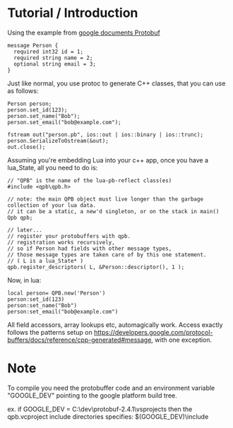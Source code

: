 # Tutorial / Introduction
Using the example from [google documents Protobuf](http://code.google.com/p/protobuf/ "Protobuf")

```
message Person {
  required int32 id = 1;
  required string name = 2;
  optional string email = 3;
}
```

Just like normal, you use protoc to generate C++ classes, that you can use as follows:

```
Person person;
person.set_id(123);
person.set_name("Bob");
person.set_email("bob@example.com");

fstream out("person.pb", ios::out | ios::binary | ios::trunc);
person.SerializeToOstream(&out);
out.close();
```
Assuming you're embedding Lua into your c++ app, once you have a lua_State, all you need to do is:

```
// "QPB" is the name of the lua-pb-reflect class(es)
#include <qpb\qpb.h>

// note: the main QPB object must live longer than the garbage collection of your lua data.
// it can be a static, a new'd singleton, or on the stack in main()
Qpb qpb; 

// later...
// register your protobuffers with qpb.
// registration works recursively, 
// so if Person had fields with other message types,
// those message types are taken care of by this one statement.
// ( L is a lua_State* )
qpb.register_descriptors( L, &Person::descriptor(), 1 );
```
Now, in lua:
```
local person= QPB.new('Person')
person:set_id(123)
person:set_name("Bob")
person:set_email("bob@example.com")
```
All field accessors, array lookups etc, automagically work. Access exactly follows the patterns setup on https://developers.google.com/protocol-buffers/docs/reference/cpp-generated#message, with one exception.


# Note
To compile you need the protobuffer code and an environment variable 
"GOOGLE_DEV" pointing to the google platform build tree.

ex. if GOOGLE_DEV = C:\dev\protobuf-2.4.1\vsprojects
then the qpb.vcproject include directories specifies: 
$(GOOGLE_DEV)\include

